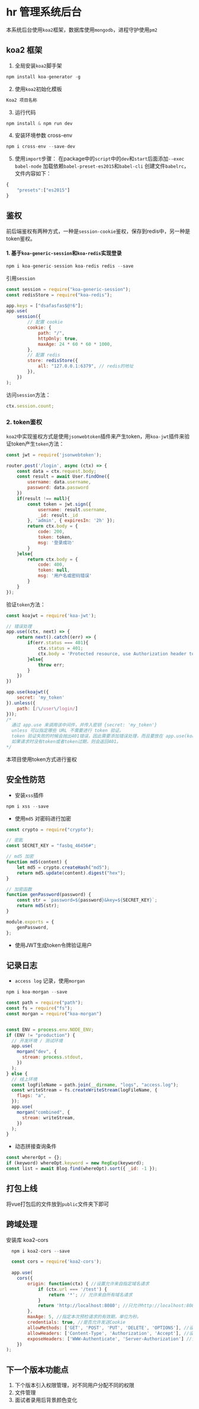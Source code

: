 <!--
 * @Description: 后台功能md
 * @Version: 0.0.1
 * @Author: Chen
 * @Date: 2020-12-26 15:59:44
 * @LastEditors: Chen
 * @LastEditTime: 2021-01-12 23:41:51
-->

# hr 管理系统后台

本系统后台使用`koa2`框架，数据库使用`mongodb`，进程守护使用`pm2`

## koa2 框架

1. 全局安装`koa2`脚手架

```js
npm install koa-generator -g
```

2. 使用`koa2`初始化模板

```js
Koa2 项目名称
```

3. 运行代码

```js
npm install & npm run dev
```

4. 安装环境参数 cross-env

```js
npm i cross-env --save-dev
```

5. 使用`import`步骤：
在package中的`script`中的`dev`和`start`后面添加`--exec babel-node`
加载依赖`babel-preset-es2015`和`babel-cli`
创建文件`babelrc`，文件内容如下：
  ```js
  {
      "presets":["es2015"]
  }
  ```

##

## 鉴权
前后端鉴权有两种方式，一种是`session-cookie`鉴权，保存到redis中，另一种是token鉴权。

#### 1. 基于`koa-generic-session`和`koa-redis`实现登录

```js
npm i koa-generic-session koa-redis redis --save
```

引用`session`

```js
const session = require("koa-generic-session");
const redisStore = require("koa-redis");

app.keys = ["dsafasfas$@!6"];
app.use(
	session({
		// 配置 cookie
		cookie: {
			path: "/",
			httpOnly: true,
			maxAge: 24 * 60 * 60 * 1000,
		},
		// 配置 redis
		store: redisStore({
			all: "127.0.0.1:6379", // redis的地址
		}),
	})
);
```

访问`session`方法：

```js
ctx.session.count;
```
### 2. token鉴权

`koa2`中实现鉴权方式是使用`jsonwebtoken`插件来产生token，用`koa-jwt`插件来验证token产生`token`方法：
```js
const jwt = require('jsonwebtoken');

router.post('/login', async (ctx) => {
    const data = ctx.request.body;
    const result = await User.findOne({
        username: data.username,
        password: data.password
    })
    if(result !== null){
        const token = jwt.sign({
            username: result.username,
            _id: result._id
        }, 'admin', { expiresIn: '2h' });
        return ctx.body = {
            code: 200,
            token: token,
            msg: '登录成功'
        }
    }else{
        return ctx.body = {
            code: 400,
            token: null,
            msg: '用户名或密码错误'
        }
    }
});
```
  验证`token`方法：
```js
const koajwt = require('koa-jwt');

// 错误处理
app.use((ctx, next) => {
    return next().catch((err) => {
        if(err.status === 401){
            ctx.status = 401;
      		ctx.body = 'Protected resource, use Authorization header to get access\n';
        }else{
            throw err;
        }
    })
})

app.use(koajwt({
	secret: 'my_token'
}).unless({
	path: [/\/user\/login/]
}));
/*
  通过 app.use 来调用该中间件，并传入密钥 {secret: 'my_token'}
  unless 可以指定哪些 URL 不需要进行 token 验证。
  token 验证失败的时候会抛出401错误，因此需要添加错误处理，而且要放在 app.use(koajwt()) 之前，否则不执行。
  如果请求时没有token或者token过期，则会返回401。
*/
```
本项目使用token方式进行鉴权

## 安全性防范

-   安装`xss`插件

```js
npm i xss --save
```

-   使用`md5` 对密码进行加密

```js
const crypto = require("crypto");

// 密匙
const SECRET_KEY = "fasbq_46456#";

// md5 加密
function md5(content) {
	let md5 = crypto.createHash("md5");
	return md5.update(content).digest("hex");
}

// 加密函数
function genPassword(password) {
	const str = `password=${password}&key=${SECRET_KEY}`;
	return md5(str);
}

module.exports = {
	genPassword,
};
```
- 使用JWT生成token令牌验证用户

## 记录日志

-   `access log` 记录，使用`morgan`

```js
npm i koa-morgan --save

const path = require("path");
const fs = require("fs");
const morgan = require("koa-morgan")


const ENV = process.env.NODE_ENV;
if (ENV != "production") {
  // 开发环境 / 测试环境
  app.use(
    morgan("dev", {
      stream: process.stdout,
    })
  );
} else {
  // 线上环境
  const logFileName = path.join(__dirname, "logs", "access.log");
  const writeStream = fs.createWriteStream(logFileName, {
    flags: "a",
  });
  app.use(
    morgan("combined", {
      stream: writeStream,
    })
  );
}
```

-   动态拼接查询条件

```js
const whererOpt = {};
if (keyword) whereOpt.keyword = new RegExp(keyword);
const list = await Blog.find(whereOpt).sort({ _id: -1 });
```

## 打包上线
将vue打包后的文件放到`public`文件夹下即可

## 跨域处理
安装库 koa2-cors
```js
  npm i koa2-cors --save

  const cors = require('koa2-cors');
 
  app.use(
    cors({
        origin: function(ctx) { //设置允许来自指定域名请求
            if (ctx.url === '/test') {
                return '*'; // 允许来自所有域名请求
            }
            return 'http://localhost:8080'; //只允许http://localhost:8080这个域名的请求
        },
        maxAge: 5, //指定本次预检请求的有效期，单位为秒。
        credentials: true, //是否允许发送Cookie
        allowMethods: ['GET', 'POST', 'PUT', 'DELETE', 'OPTIONS'], //设置所允许的HTTP请求方法'
        allowHeaders: ['Content-Type', 'Authorization', 'Accept'], //设置服务器支持的所有头信息字段
        exposeHeaders: ['WWW-Authenticate', 'Server-Authorization'] //设置获取其他自定义字段
    })
);
```

## 下一个版本功能点
1. 下个版本引入权限管理，对不同用户分配不同的权限
2. 文件管理
3. 面试者录用后背景颜色变化
